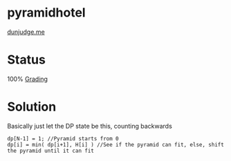 # pyramidhotel
[dunjudge.me](https://dunjudge.me/analysis/submissions/722664/)

# Status
100% [Grading](https://dunjudge.me/analysis/submissions/722664/)

# Solution
Basically just let the DP state be this, counting backwards
```
dp[N-1] = 1; //Pyramid starts from 0
dp[i] = min( dp[i+1], H[i] ) //See if the pyramid can fit, else, shift the pyramid until it can fit
```